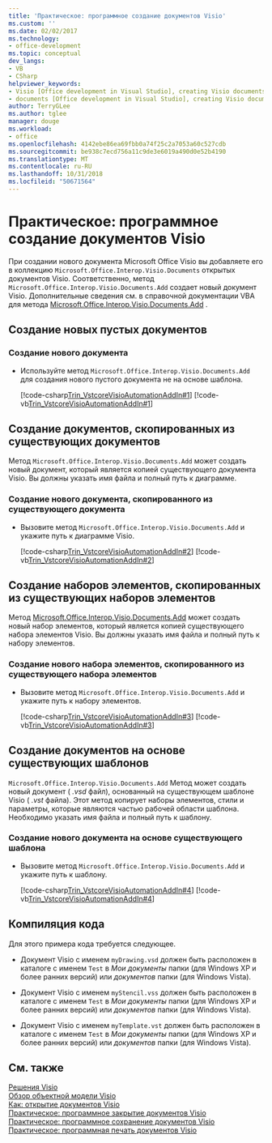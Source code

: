 ```yaml
---
title: 'Практическое: программное создание документов Visio'
ms.custom: ''
ms.date: 02/02/2017
ms.technology:
- office-development
ms.topic: conceptual
dev_langs:
- VB
- CSharp
helpviewer_keywords:
- Visio [Office development in Visual Studio], creating Visio documents
- documents [Office development in Visual Studio], creating Visio documents
author: TerryGLee
ms.author: tglee
manager: douge
ms.workload:
- office
ms.openlocfilehash: 4142ebe86ea69fbb0a74f25c2a7053a60c527cdb
ms.sourcegitcommit: be938c7ecd756a11c9de3e6019a490d0e52b4190
ms.translationtype: MT
ms.contentlocale: ru-RU
ms.lasthandoff: 10/31/2018
ms.locfileid: "50671564"
---
```

# <a name="how-to-programmatically-create-new-visio-documents"></a>Практическое: программное создание документов Visio
  При создании нового документа Microsoft Office Visio вы добавляете его в коллекцию `Microsoft.Office.Interop.Visio.Documents` открытых документов Visio. Соответственно, метод `Microsoft.Office.Interop.Visio.Documents.Add` создает новый документ Visio. Дополнительные сведения см. в справочной документации VBA для метода [Microsoft.Office.Interop.Visio.Documents.Add](/office/vba/api/Visio.Documents.Add) .  
  
## <a name="create-new-blank-documents"></a>Создание новых пустых документов  
  
### <a name="to-create-a-new-document"></a>Создание нового документа  
  
-   Используйте метод `Microsoft.Office.Interop.Visio.Documents.Add` для создания нового пустого документа не на основе шаблона.  
  
     [!code-csharp[Trin_VstcoreVisioAutomationAddIn#1](../vsto/codesnippet/CSharp/trin_vstcorevisioautomationaddin/ThisAddIn.cs#1)]
     [!code-vb[Trin_VstcoreVisioAutomationAddIn#1](../vsto/codesnippet/VisualBasic/trin_vstcorevisioautomationaddin/ThisAddIn.vb#1)]  
  
## <a name="create-documents-copied-from-existing-documents"></a>Создание документов, скопированных из существующих документов  
 Метод `Microsoft.Office.Interop.Visio.Documents.Add` может создать новый документ, который является копией существующего документа Visio. Вы должны указать имя файла и полный путь к диаграмме.  
  
### <a name="to-create-a-new-document-that-is-copied-from-an-existing-document"></a>Создание нового документа, скопированного из существующего документа  
  
-   Вызовите метод `Microsoft.Office.Interop.Visio.Documents.Add` и укажите путь к диаграмме Visio.  
  
     [!code-csharp[Trin_VstcoreVisioAutomationAddIn#2](../vsto/codesnippet/CSharp/trin_vstcorevisioautomationaddin/ThisAddIn.cs#2)]
     [!code-vb[Trin_VstcoreVisioAutomationAddIn#2](../vsto/codesnippet/VisualBasic/trin_vstcorevisioautomationaddin/ThisAddIn.vb#2)]  
  
## <a name="create-stencils-copied-from-existing-stencils"></a>Создание наборов элементов, скопированных из существующих наборов элементов  
 Метод [Microsoft.Office.Interop.Visio.Documents.Add](/office/vba/api/Visio.Documents.Add) может создать новый набор элементов, который является копией существующего набора элементов Visio. Вы должны указать имя файла и полный путь к набору элементов.  
  
### <a name="to-create-a-new-stencil-that-is-copied-from-an-existing-stencil"></a>Создание нового набора элементов, скопированного из существующего набора элементов  
  
-   Вызовите метод `Microsoft.Office.Interop.Visio.Documents.Add` и укажите путь к набору элементов.  
  
     [!code-csharp[Trin_VstcoreVisioAutomationAddIn#3](../vsto/codesnippet/CSharp/trin_vstcorevisioautomationaddin/ThisAddIn.cs#3)]
     [!code-vb[Trin_VstcoreVisioAutomationAddIn#3](../vsto/codesnippet/VisualBasic/trin_vstcorevisioautomationaddin/ThisAddIn.vb#3)]  
  
## <a name="create-documents-based-on-existing-templates"></a>Создание документов на основе существующих шаблонов  
 `Microsoft.Office.Interop.Visio.Documents.Add` Метод может создать новый документ ( *.vsd* файл), основанный на существующем шаблоне Visio ( *.vst* файла). Этот метод копирует наборы элементов, стили и параметры, которые являются частью рабочей области шаблона. Необходимо указать имя файла и полный путь к шаблону.  
  
### <a name="to-create-a-new-document-that-is-based-on-an-existing-template"></a>Создание нового документа на основе существующего шаблона  
  
-   Вызовите метод `Microsoft.Office.Interop.Visio.Documents.Add` и укажите путь к шаблону.  
  
     [!code-csharp[Trin_VstcoreVisioAutomationAddIn#4](../vsto/codesnippet/CSharp/trin_vstcorevisioautomationaddin/ThisAddIn.cs#4)]
     [!code-vb[Trin_VstcoreVisioAutomationAddIn#4](../vsto/codesnippet/VisualBasic/trin_vstcorevisioautomationaddin/ThisAddIn.vb#4)]  
  
## <a name="compile-the-code"></a>Компиляция кода  
 Для этого примера кода требуется следующее.  
  
-   Документ Visio с именем `myDrawing.vsd` должен быть расположен в каталоге с именем `Test` в *Мои документы* папки (для Windows XP и более ранних версий) или *документов* папки (для Windows Vista).  
  
-   Документ Visio с именем `myStencil.vss` должен быть расположен в каталоге с именем `Test` в *Мои документы* папки (для Windows XP и более ранних версий) или *документов* папки (для Windows Vista).  
  
-   Документ Visio с именем `myTemplate.vst` должен быть расположен в каталоге с именем `Test` в *Мои документы* папки (для Windows XP и более ранних версий) или *документов* папки (для Windows Vista).  
  
## <a name="see-also"></a>См. также  
 [Решения Visio](../vsto/visio-solutions.md)   
 [Обзор объектной модели Visio](../vsto/visio-object-model-overview.md)   
 [Как: открытие документов Visio](../vsto/how-to-programmatically-open-visio-documents.md)   
 [Практическое: программное закрытие документов Visio](../vsto/how-to-programmatically-close-visio-documents.md)   
 [Практическое: программное сохранение документов Visio](../vsto/how-to-programmatically-save-visio-documents.md)   
 [Практическое: программная печать документов Visio](../vsto/how-to-programmatically-print-visio-documents.md)  
  
  